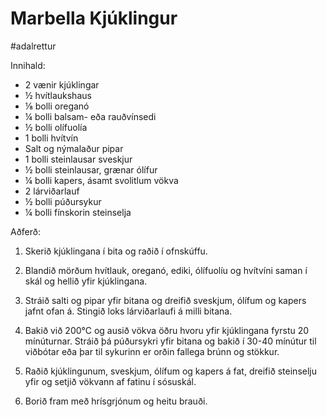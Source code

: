 # Marbella Kjúklingur
#adalrettur

Innihald:
- 2 vænir kjúklingar
- ½ hvítlaukshaus
- ⅛ bolli oreganó
- ¼ bolli balsam- eða rauðvínsedi
- ½ bolli olífuolía
- 1 bolli hvítvín
- Salt og nýmalaður pipar
- 1 bolli steinlausar sveskjur
- ½ bolli steinlausar, grænar ólífur
- ¼ bolli kapers, ásamt svolitlum vökva
- 2 lárviðarlauf
- ½ bolli púðursykur
- ¼ bolli fínskorin steinselja

Aðferð:

1. Skerið kjúklingana í bita og raðið í ofnskúffu.

2. Blandið mörðum hvítlauk, oreganó, ediki, ólífuolíu og hvítvíni saman í skál og hellið yfir kjúklingana.

3. Stráið salti og pipar yfir bitana og dreifið sveskjum, ólífum og kapers jafnt ofan á. Stingið loks lárviðarlaufi á milli bitana.

4. Bakið við 200°C og ausið vökva öðru hvoru yfir kjúklingana fyrstu 20 mínúturnar. Stráið þá púðursykri yfir bitana og bakið í 30-40 mínútur til viðbótar eða þar til sykurinn er orðin fallega brúnn og stökkur.

5. Raðið kjúklingunum, sveskjum, ólífum og kapers á fat, dreifið steinselju yfir og setjið vökvann af fatinu í sósuskál.

6. Borið fram með hrísgrjónum og heitu brauði.
